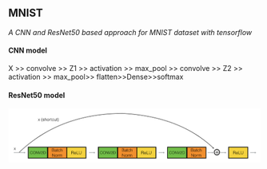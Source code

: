 ## MNIST</br>
*A CNN and ResNet50 based approach for MNIST dataset with tensorflow*
#### CNN model
X >> convolve >> Z1 >> activation >> max_pool >> convolve >> Z2 >> activation >> max_pool>> flatten>>Dense>>softmax
#### ResNet50 model
![Identity Block](/MNIST/images/idblock3.png)
